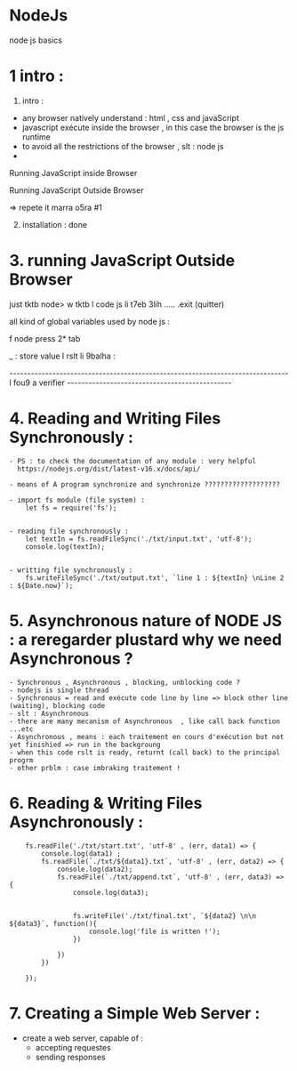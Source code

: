 # NodeJs
node js basics



# 1 intro :
 
1. intro :
- any browser natively understand : html , css and javaScript
- javascript exécute inside the browser , in this case the browser is the js runtime
- to avoid all the restrictions of the browser , slt : node js
-
 

Running JavaScript inside Browser



Running JavaScript Outside Browser









=> repete it marra o5ra   #1

2.   installation : 
done


# 3. running JavaScript Outside Browser
 just tktb node> w tktb l code js li t7eb 3lih …..
.exit (quitter)






all kind of global variables used by node js :


f node press 2* tab


_ : store value l rslt li 9balha :

------------------------------------------------------------------------------ l fou9  a verifier ----------------------------------------------


# 4. Reading and Writing Files Synchronously :

    - PS : to check the documentation of any module : very helpful
      https://nodejs.org/dist/latest-v16.x/docs/api/

    - means of A program synchronize and synchronize ???????????????????

    - import fs module (file system) : 
        let fs = require('fs');


    - reading file synchronously :
        let textIn = fs.readFileSync('./txt/input.txt', 'utf-8');
        console.log(textIn);


    - writting file synchronously :
        fs.writeFileSync('./txt/output.txt', `line 1 : ${textIn} \nLine 2 : ${Date.now}`);





# 5. Asynchronous nature of NODE JS :  a reregarder plustard  why we need Asynchronous ?

    - Synchronous , Asynchronous , blocking, unblocking code ?
    - nodejs is single thread
    - Synchronous = read and exécute code line by line => block other line (waiting), blocking code
    - slt : Asynchronous 
    - there are many mecanism of Asynchronous  , like call back function ...etc
    - Asynchronous , means : each traitement en cours d'exécution but not yet finishied => run in the backgroung 
    - when this code rslt is ready, returnt (call back) to the principal progrm
    - other prblm : case imbraking traitement !


# 6. Reading & Writing Files Asynchronously :
        fs.readFile('./txt/start.txt', 'utf-8' , (err, data1) => {
            console.log(data1) ;
            fs.readFile(`./txt/${data1}.txt`, 'utf-8' , (err, data2) => {
                console.log(data2);
                fs.readFile(`./txt/append.txt`, 'utf-8' , (err, data3) => {
                    console.log(data3);


                    fs.writeFile('./txt/final.txt', `${data2} \n\n ${data3}`, function(){
                        console.log('file is written !');
                    })

                })
            })

        });  


    

# 7. Creating a Simple Web Server :

- create a web server, capable of :
    - accepting requestes
    - sending responses


